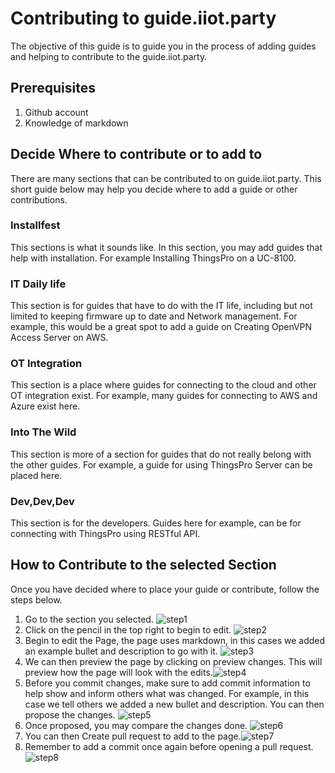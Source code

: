 # Contributing to guide.iiot.party

The objective of this guide is to guide you in the process of adding guides and helping to contribute to the guide.iiot.party. 

## Prerequisites 
1. Github account
2. Knowledge of markdown

## Decide Where to contribute or to add to
There are many sections that can be contributed to on guide.iiot.party.
This short guide below may help you decide where to add a guide or other contributions. 

### Installfest 
This sections is what it sounds like. In this section, you may add guides that help with installation. For example Installing ThingsPro on a UC-8100. 

### IT Daily life
This section is for guides that have to do with the IT life, including but not limited to keeping firmware up to date and Network management. For example, this would be a great spot to add a guide on Creating OpenVPN Access Server on AWS.

### OT Integration
This section is a place where guides for connecting to the cloud and other OT integration exist. For example, many guides for connecting to AWS and Azure exist here.

### Into The Wild
This section is more of a section for guides that do not really belong with the other guides. For example, a guide for using ThingsPro Server can be placed here. 

### Dev,Dev,Dev
This section is for the developers. Guides here for example, can be for connecting with ThingsPro using RESTful API.

## How to Contribute to the selected Section
Once you have decided where to place your guide or contribute, follow the steps below.

1. Go to the section you selected. ![step1](https://i.imgur.com/IPbgiWb.png)
2. Click on the pencil in the top right to begin to edit. ![step2](https://i.imgur.com/X4YpVnU.png)
3. Begin to edit the Page, the page uses markdown, in this cases we added an example bullet and description to go with it.
![step3](https://i.imgur.com/AtRFiow.png)
4. We can then preview the page by clicking on preview changes. This will preview how the page will look with the edits.![step4](https://i.imgur.com/JEQ96N2.png)
5. Before you commit changes, make sure to add commit information to help show and inform others what was changed. For example, in this case we tell others we added a new bullet and description. You can then propose the changes. ![step5](https://i.imgur.com/ho16cgW.png)
6. Once proposed, you may compare the changes done. 
![step6](https://i.imgur.com/ks73NFO.png)
7. You can then Create pull request to add to the page.![step7](https://i.imgur.com/U3f9dna.png)
8. Remember to add a commit once again before opening a pull request.
![step8](https://i.imgur.com/WXhVmNb.png)
